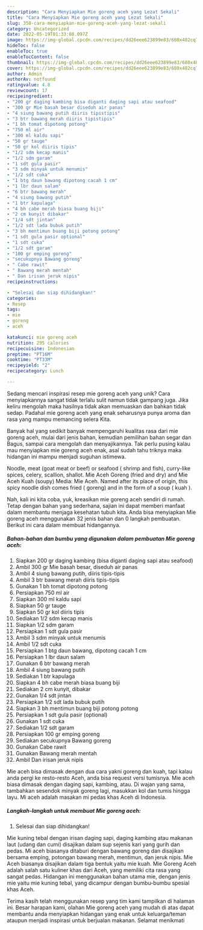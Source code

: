 ```yaml
---
description: "Cara Menyiapkan Mie goreng aceh yang Lezat Sekali"
title: "Cara Menyiapkan Mie goreng aceh yang Lezat Sekali"
slug: 358-cara-menyiapkan-mie-goreng-aceh-yang-lezat-sekali
category: Uncategorized
date: 2022-05-19T01:33:08.097Z
image: https://img-global.cpcdn.com/recipes/dd26eee623899e83/680x482cq70/mie-goreng-aceh-foto-resep-utama.jpg
hideToc: false
enableToc: true
enableTocContent: false
thumbnail: https://img-global.cpcdn.com/recipes/dd26eee623899e83/680x482cq70/mie-goreng-aceh-foto-resep-utama.jpg
cover: https://img-global.cpcdn.com/recipes/dd26eee623899e83/680x482cq70/mie-goreng-aceh-foto-resep-utama.jpg
author: Admin
authorAv: notfound
ratingvalue: 4.8
reviewcount: 17
recipeingredient:
- "200 gr daging kambing bisa diganti daging sapi atau seafood"
- "300 gr Mie basah besar diseduh air panas"
- "4 siung bawang putih diiris tipistipis"
- "3 btr bawang merah diiris tipistipis"
- "1 bh tomat dipotong potong"
- "750 ml air"
- "300 ml kaldu sapi"
- "50 gr tauge"
- "50 gr kol diiris tipis"
- "1/2 sdm kecap manis"
- "1/2 sdm garam"
- "1 sdt gula pasir"
- "3 sdm minyak untuk menumis"
- "1/2 sdt cuka"
- "1 btg daun bawang dipotong cacah 1 cm"
- "1 lbr daun salam"
- "6 btr bawang merah"
- "4 siung bawang putih"
- "1 btr kapulaga"
- "4 bh cabe merah biasa buang biji"
- "2 cm kunyit dibakar"
- "1/4 sdt jintan"
- "1/2 sdt lada bubuk putih"
- "3 bh mentimun buang biji potong potong"
- "1 sdt gula pasir optional"
- "1 sdt cuka"
- "1/2 sdt garam"
- "100 gr emping goreng"
- "secukupnya Bawang goreng"
- " Cabe rawit"
- " Bawang merah mentah"
- " Dan irisan jeruk nipis"
recipeinstructions:

- "Selesai dan siap dihidangkan!"
categories:
- Resep
tags:
- mie
- goreng
- aceh

katakunci: mie goreng aceh 
nutrition: 295 calories
recipecuisine: Indonesian
preptime: "PT16M"
cooktime: "PT33M"
recipeyield: "2"
recipecategory: Lunch

---
```





Sedang mencari inspirasi resep mie goreng aceh yang unik? Cara menyiapkannya sangat tidak terlalu sulit namun tidak gampang juga. Jika keliru mengolah maka hasilnya tidak akan memuaskan dan bahkan tidak sedap. Padahal mie goreng aceh yang enak seharusnya punya aroma dan rasa yang mampu memancing selera Kita.





Banyak hal yang sedikit banyak mempengaruhi kualitas rasa dari mie goreng aceh, mulai dari jenis bahan, kemudian pemilihan bahan segar dan Bagus, sampai cara mengolah dan menyajikannya. Tak perlu pusing kalau mau menyiapkan mie goreng aceh enak,      asal sudah tahu triknya maka hidangan ini mampu menjadi suguhan istimewa.














Noodle, meat (goat meat or beef) or seafood ( shrimp and fish), curry-like spices, celery, scallion, shallot. Mie Aceh Goreng (fried and dry) and Mie Aceh Kuah (soupy) Media: Mie Aceh. Named after its place of origin, this spicy noodle dish comes fried ( goreng) and in the form of a soup ( kuah ).






Nah, kali ini kita coba, yuk, kreasikan mie goreng aceh sendiri di rumah. Tetap dengan bahan yang sederhana, sajian ini dapat memberi manfaat dalam membantu menjaga kesehatan tubuh kita. Anda bisa menyiapkan Mie goreng aceh menggunakan 32 jenis bahan dan 0 langkah pembuatan. Berikut ini cara dalam membuat hidangannya.

<!--inarticleads1-->

##### Bahan-bahan dan bumbu yang digunakan dalam pembuatan Mie goreng aceh:

1. Siapkan 200 gr daging kambing (bisa diganti daging sapi atau seafood)
1. Ambil 300 gr Mie basah besar, diseduh air panas
1. Ambil 4 siung bawang putih, diiris tipis-tipis
1. Ambil 3 btr bawang merah diiris tipis-tipis
1. Gunakan 1 bh tomat dipotong potong
1. Persiapkan 750 ml air
1. Siapkan 300 ml kaldu sapi
1. Siapkan 50 gr tauge
1. Siapkan 50 gr kol diiris tipis
1. Sediakan 1/2 sdm kecap manis
1. Siapkan 1/2 sdm garam
1. Persiapkan 1 sdt gula pasir
1. Ambil 3 sdm minyak untuk menumis
1. Ambil 1/2 sdt cuka
1. Persiapkan 1 btg daun bawang, dipotong cacah 1 cm
1. Persiapkan 1 lbr daun salam
1. Gunakan 6 btr bawang merah
1. Ambil 4 siung bawang putih
1. Sediakan 1 btr kapulaga
1. Siapkan 4 bh cabe merah biasa buang biji
1. Sediakan 2 cm kunyit, dibakar
1. Gunakan 1/4 sdt jintan
1. Persiapkan 1/2 sdt lada bubuk putih
1. Siapkan 3 bh mentimun buang biji potong potong
1. Persiapkan 1 sdt gula pasir (optional)
1. Gunakan 1 sdt cuka
1. Sediakan 1/2 sdt garam
1. Persiapkan 100 gr emping goreng
1. Sediakan secukupnya Bawang goreng
1. Gunakan  Cabe rawit
1. Gunakan  Bawang merah mentah
1. Ambil  Dan irisan jeruk nipis


Mie aceh bisa dimasak dengan dua cara yakni goreng dan kuah, tapi kalau anda pergi ke resto-resto Aceh, anda bisa request versi tumisnya. Mie aceh biasa dimasak dengan daging sapi, kambing, atau. Di wajan yang sama, tambahkan sesendok minyak goreng lagi, masukkan kol dan tumis hingga layu. Mi aceh adalah masakan mi pedas khas Aceh di Indonesia. 

<!--inarticleads2-->

##### Langkah-langkah untuk membuat Mie goreng aceh:


1. Selesai dan siap dihidangkan!

Mie kuning tebal dengan irisan daging sapi, daging kambing atau makanan laut (udang dan cumi) disajikan dalam sup sejenis kari yang gurih dan pedas. Mi aceh biasanya ditaburi dengan bawang goreng dan disajikan bersama emping, potongan bawang merah, mentimun, dan jeruk nipis. Mie Aceh biasanya disajikan dalam tiga bentuk yaitu mie kuah. Mie Goreng Aceh adalah salah satu kuliner khas dari Aceh, yang memiliki cita rasa yang sangat pedas. Hidangan ini menggunakan bahan utama mie, dengan jenis mie yaitu mie kuning tebal, yang dicampur dengan bumbu-bumbu spesial khas Aceh. 

Terima kasih telah menggunakan resep yang tim kami tampilkan di halaman ini. Besar harapan kami, olahan Mie goreng aceh yang mudah di atas dapat membantu anda menyiapkan hidangan yang enak untuk keluarga/teman ataupun menjadi inspirasi untuk berjualan makanan. Selamat menikmati
